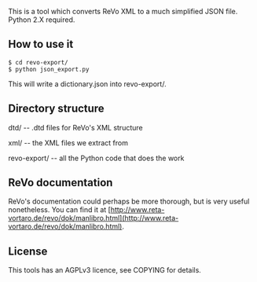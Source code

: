 This is a tool which converts ReVo XML to a much simplified JSON
file. Python 2.X required.

How to use it
-------------

    $ cd revo-export/
    $ python json_export.py

This will write a dictionary.json into revo-export/.

Directory structure
-------------------

dtd/ -- .dtd files for ReVo's XML structure

xml/ -- the XML files we extract from

revo-export/ -- all the Python code that does the work

ReVo documentation
------------------

ReVo's documentation could perhaps be more thorough, but is very
useful nonetheless. You can find it at
[http://www.reta-vortaro.de/revo/dok/manlibro.html](http://www.reta-vortaro.de/revo/dok/manlibro.html).


License
-------

This tools has an AGPLv3 licence, see COPYING for details.
